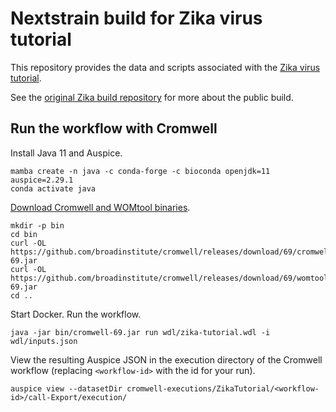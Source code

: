 # Nextstrain build for Zika virus tutorial

This repository provides the data and scripts associated with the [Zika virus tutorial](https://nextstrain.org/docs/getting-started/zika-tutorial).

See the [original Zika build repository](https://github.com/nextstrain/zika) for more about the public build.

## Run the workflow with Cromwell

Install Java 11 and Auspice.

```
mamba create -n java -c conda-forge -c bioconda openjdk=11 auspice=2.29.1
conda activate java
```

[Download Cromwell and WOMtool binaries](https://github.com/broadinstitute/cromwell/releases).

```
mkdir -p bin
cd bin
curl -OL https://github.com/broadinstitute/cromwell/releases/download/69/cromwell-69.jar
curl -OL https://github.com/broadinstitute/cromwell/releases/download/69/womtool-69.jar
cd ..
```

Start Docker. Run the workflow.

```
java -jar bin/cromwell-69.jar run wdl/zika-tutorial.wdl -i wdl/inputs.json
```

View the resulting Auspice JSON in the execution directory of the Cromwell workflow (replacing `<workflow-id>` with the id for your run).

```
auspice view --datasetDir cromwell-executions/ZikaTutorial/<workflow-id>/call-Export/execution/
```
